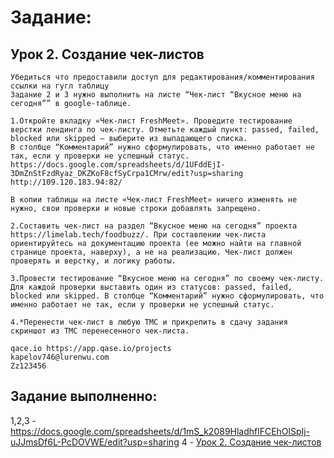 # Задание:
 
## Урок 2. Создание чек-листов

    Убедиться что предоставили доступ для редактирования/комментирования ссылки на гугл таблицу
    Задание 2 и 3 нужно выполнить на листе “Чек-лист “Вкусное меню на сегодня”” в google-таблице.

    1.Откройте вкладку «Чек-лист FreshMeet». Проведите тестирование верстки лендинга по чек-листу. Отметьте каждый пункт: passed, failed, blocked или skipped — выберите из выпадающего списка.
    В столбце “Комментарий” нужно сформулировать, что именно работает не так, если у проверки не успешный статус.
    https://docs.google.com/spreadsheets/d/1UFddEjI-3DmZnStFzdRyaz_DKZKoF8cfSyCrpa1CMrw/edit?usp=sharing
    http://109.120.183.94:82/

    В копии таблицы на листе «Чек-лист FreshMeet» ничего изменять не нужно, свои проверки и новые строки добавлять запрещено.

    2.Соcтавить чек-лист на раздел “Вкусное меню на сегодня” проекта https://limelab.tech/foodbuzz/. При составлении чек-листа ориентируйтесь на документацию проекта (ее можно найти на главной странице проекта, наверху), а не на реализацию. Чек-лист должен проверять и верстку, и логику работы.

    3.Провести тестирование “Вкусное меню на сегодня” по своему чек-листу. Для каждой проверки выставить один из статусов: passed, failed, blocked или skipped. В столбце “Комментарий” нужно сформулировать, что именно работает не так, если у проверки не успешный статус.

    4.*Перенести чек-лист в любую ТМС и прикрепить в сдачу задания скриншот из ТМС перенесенного чек-листа.

    qace.io https://app.qase.io/projects
    kapelov746@lurenwu.com
    Zz123456

## Задание выполненно:

1,2,3 - https://docs.google.com/spreadsheets/d/1mS_k2089HladhflFCEhOlSpIj-uJJmsDf6L-PcDOVWE/edit?usp=sharing
4 - [Урок 2. Создание чек-листов](https://app.qase.io/public/report/ce39a0c8d5d038d4ca70a6106f9093fcb0ef68b8)
